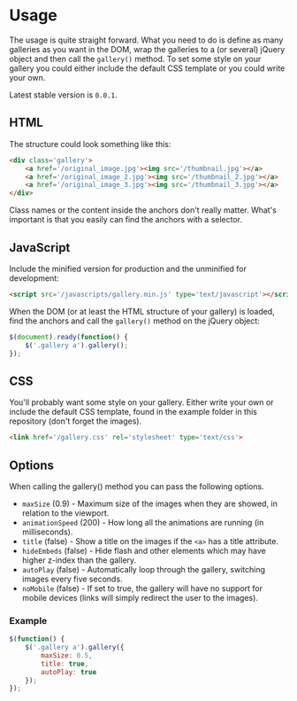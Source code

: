 # Usage

The usage is quite straight forward. What you need to do is define as many galleries as you want in the DOM, wrap the galleries to a (or several) jQuery object and then call the `gallery()` method. To set some style on your gallery you could either include the default CSS template or you could write your own.

Latest stable version is `0.0.1`.

## HTML

The structure could look something like this:

```html
<div class='gallery'>
    <a href='/original_image.jpg'><img src='/thumbnail.jpg'></a>
    <a href='/original_image_2.jpg'><img src='/thumbnail_2.jpg'></a>
    <a href='/original_image_3.jpg'><img src='/thumbnail_3.jpg'></a>
</div>
```

Class names or the content inside the anchors don't really matter. What's important is that you easily can find the anchors with a selector.

## JavaScript

Include the minified version for production and the unminified for development:

```html
<script src='/javascripts/gallery.min.js' type='text/javascript'></script>
```

When the DOM (or at least the HTML structure of your gallery) is loaded, find the anchors and call the `gallery()` method on the jQuery object:

```javascript
$(document).ready(function() {
    $('.gallery a').gallery();
});
```

## CSS

You'll probably want some style on your gallery. Either write your own or include the default CSS template, found in the example folder in this repository (don't forget the images).

```html
<link href='/gallery.css' rel='stylesheet' type='text/css'>
```

## Options

When calling the gallery() method you can pass the following options.

* `maxSize` (0.9) - Maximum size of the images when they are showed, in relation to the viewport.
* `animationSpeed` (200) - How long all the animations are running (in milliseconds).
* `title` (false) - Show a title on the images if the `<a>` has a title attribute.
* `hideEmbeds` (false) - Hide flash and other elements which may have higher z-index than the gallery.
* `autoPlay` (false) - Automatically loop through the gallery, switching images every five seconds.
* `noMobile` (false) - If set to true, the gallery will have no support for mobile devices (links will simply redirect the user to the images).

### Example

```javascript
$(function() {
    $('.gallery a').gallery({
        maxSize: 0.5,
        title: true,
        autoPlay: true
    });
});
```